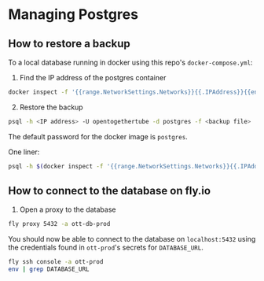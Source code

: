 # Managing Postgres

## How to restore a backup

To a local database running in docker using this repo's `docker-compose.yml`:

1. Find the IP address of the postgres container
```bash
docker inspect -f '{{range.NetworkSettings.Networks}}{{.IPAddress}}{{end}}' opentogethertube_postgres
```

2. Restore the backup
```bash
psql -h <IP address> -U opentogethertube -d postgres -f <backup file>
```

The default password for the docker image is `postgres`.

One liner:
```bash
psql -h $(docker inspect -f '{{range.NetworkSettings.Networks}}{{.IPAddress}}{{end}}' opentogethertube_postgres) -U opentogethertube -d postgres -f <backup file>
```

## How to connect to the database on fly.io

1. Open a proxy to the database
```bash
fly proxy 5432 -a ott-db-prod
```
You should now be able to connect to the database on `localhost:5432` using the credentials found in `ott-prod`'s secrets for `DATABASE_URL`.

```bash
fly ssh console -a ott-prod
env | grep DATABASE_URL
```